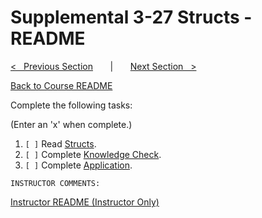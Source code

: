 
# Supplemental 3-27 Structs - README

[<&nbsp;&nbsp; Previous Section](../3-26_asm_programming/README.md) 
&nbsp;&nbsp;&nbsp;&nbsp;&nbsp; | &nbsp;&nbsp;&nbsp;&nbsp;&nbsp; 
[Next Section &nbsp;&nbsp;>](../whats_next/README.md)

[Back to Course README](../../README.md)


Complete the following tasks:

(Enter an 'x' when complete.)

1. `[ ]` Read [Structs](1_structs.md).
2. `[ ]` Complete [Knowledge Check](2_knowledge_check.md).
3. `[ ]` Complete [Application](3_application.md).

```
INSTRUCTOR COMMENTS:  
```

[Instructor README (Instructor Only)](.instructor/README.md)


<!--- End of file. --->
